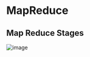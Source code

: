 # MapReduce 
## Map Reduce Stages
![image](https://github.com/Moazosama2004/MapReduce_hadoop_api/assets/102158567/4f4e291d-e44f-4ec9-98f3-f11e3b6f76c7)
